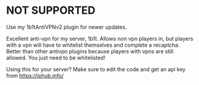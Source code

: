 # NOT SUPPORTED
Use my 1b1tAntiVPNv2 plugin for newer updates.

Excellent anti-vpn for my server, 1b1t. Allows non vpn players in, but players with a vpn will have to whitelist themselves and complete a recaptcha. Better than other antivpn plugins because players with vpns are still allowed. You just need to be whitelisted!


Using this for your server? Make sure to edit the code and get an api key from https://iphub.info/
